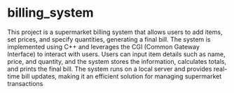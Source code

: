 # billing_system
This project is a supermarket billing system that allows users to add items, set prices, and specify quantities, generating a final bill. The system is implemented using C++ and leverages the CGI (Common Gateway Interface) to interact with users. Users can input item details such as name, price, and quantity, and the system stores the information, calculates totals, and prints the final bill. The system runs on a local server and provides real-time bill updates, making it an efficient solution for managing supermarket transactions

